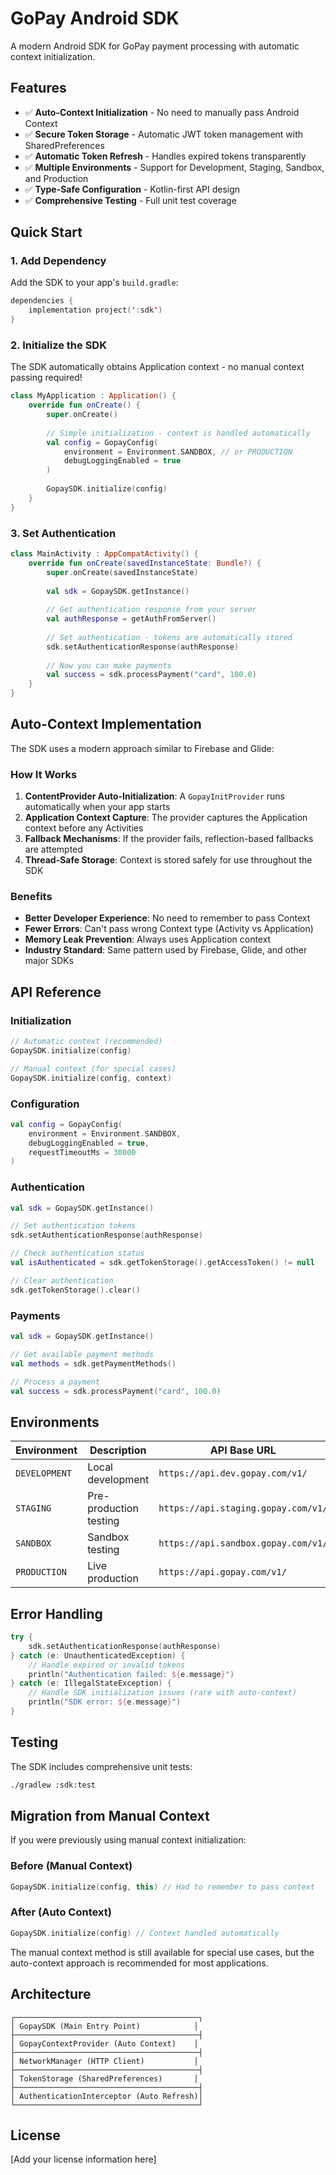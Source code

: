 # GoPay Android SDK

A modern Android SDK for GoPay payment processing with automatic context initialization.

## Features

- ✅ **Auto-Context Initialization** - No need to manually pass Android Context
- ✅ **Secure Token Storage** - Automatic JWT token management with SharedPreferences
- ✅ **Automatic Token Refresh** - Handles expired tokens transparently
- ✅ **Multiple Environments** - Support for Development, Staging, Sandbox, and Production
- ✅ **Type-Safe Configuration** - Kotlin-first API design
- ✅ **Comprehensive Testing** - Full unit test coverage

## Quick Start

### 1. Add Dependency

Add the SDK to your app's `build.gradle`:

```kotlin
dependencies {
    implementation project(':sdk')
}
```

### 2. Initialize the SDK

The SDK automatically obtains Application context - no manual context passing required!

```kotlin
class MyApplication : Application() {
    override fun onCreate() {
        super.onCreate()
        
        // Simple initialization - context is handled automatically
        val config = GopayConfig(
            environment = Environment.SANDBOX, // or PRODUCTION
            debugLoggingEnabled = true
        )
        
        GopaySDK.initialize(config)
    }
}
```

### 3. Set Authentication

```kotlin
class MainActivity : AppCompatActivity() {
    override fun onCreate(savedInstanceState: Bundle?) {
        super.onCreate(savedInstanceState)
        
        val sdk = GopaySDK.getInstance()
        
        // Get authentication response from your server
        val authResponse = getAuthFromServer()
        
        // Set authentication - tokens are automatically stored
        sdk.setAuthenticationResponse(authResponse)
        
        // Now you can make payments
        val success = sdk.processPayment("card", 100.0)
    }
}
```

## Auto-Context Implementation

The SDK uses a modern approach similar to Firebase and Glide:

### How It Works

1. **ContentProvider Auto-Initialization**: A `GopayInitProvider` runs automatically when your app starts
2. **Application Context Capture**: The provider captures the Application context before any Activities
3. **Fallback Mechanisms**: If the provider fails, reflection-based fallbacks are attempted
4. **Thread-Safe Storage**: Context is stored safely for use throughout the SDK

### Benefits

- **Better Developer Experience**: No need to remember to pass Context
- **Fewer Errors**: Can't pass wrong Context type (Activity vs Application)
- **Memory Leak Prevention**: Always uses Application context
- **Industry Standard**: Same pattern used by Firebase, Glide, and other major SDKs

## API Reference

### Initialization

```kotlin
// Automatic context (recommended)
GopaySDK.initialize(config)

// Manual context (for special cases)
GopaySDK.initialize(config, context)
```

### Configuration

```kotlin
val config = GopayConfig(
    environment = Environment.SANDBOX,
    debugLoggingEnabled = true,
    requestTimeoutMs = 30000
)
```

### Authentication

```kotlin
val sdk = GopaySDK.getInstance()

// Set authentication tokens
sdk.setAuthenticationResponse(authResponse)

// Check authentication status
val isAuthenticated = sdk.getTokenStorage().getAccessToken() != null

// Clear authentication
sdk.getTokenStorage().clear()
```

### Payments

```kotlin
val sdk = GopaySDK.getInstance()

// Get available payment methods
val methods = sdk.getPaymentMethods()

// Process a payment
val success = sdk.processPayment("card", 100.0)
```

## Environments

| Environment | Description | API Base URL |
|-------------|-------------|--------------|
| `DEVELOPMENT` | Local development | `https://api.dev.gopay.com/v1/` |
| `STAGING` | Pre-production testing | `https://api.staging.gopay.com/v1/` |
| `SANDBOX` | Sandbox testing | `https://api.sandbox.gopay.com/v1/` |
| `PRODUCTION` | Live production | `https://api.gopay.com/v1/` |

## Error Handling

```kotlin
try {
    sdk.setAuthenticationResponse(authResponse)
} catch (e: UnauthenticatedException) {
    // Handle expired or invalid tokens
    println("Authentication failed: ${e.message}")
} catch (e: IllegalStateException) {
    // Handle SDK initialization issues (rare with auto-context)
    println("SDK error: ${e.message}")
}
```

## Testing

The SDK includes comprehensive unit tests:

```bash
./gradlew :sdk:test
```

## Migration from Manual Context

If you were previously using manual context initialization:

### Before (Manual Context)
```kotlin
GopaySDK.initialize(config, this) // Had to remember to pass context
```

### After (Auto Context)
```kotlin
GopaySDK.initialize(config) // Context handled automatically
```

The manual context method is still available for special use cases, but the auto-context approach is recommended for most applications.

## Architecture

```
┌─────────────────────────────────────────┐
│ GopaySDK (Main Entry Point)            │
├─────────────────────────────────────────┤
│ GopayContextProvider (Auto Context)    │
├─────────────────────────────────────────┤
│ NetworkManager (HTTP Client)           │
├─────────────────────────────────────────┤
│ TokenStorage (SharedPreferences)       │
├─────────────────────────────────────────┤
│ AuthenticationInterceptor (Auto Refresh)│
└─────────────────────────────────────────┘
```

## License

[Add your license information here]